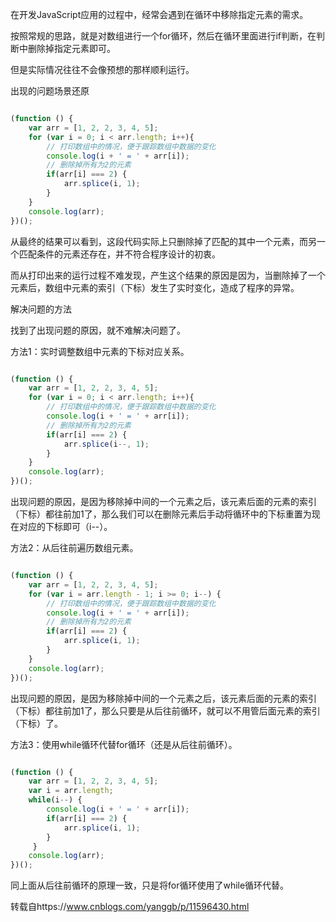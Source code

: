 在开发JavaScript应用的过程中，经常会遇到在循环中移除指定元素的需求。

按照常规的思路，就是对数组进行一个for循环，然后在循环里面进行if判断，在判断中删除掉指定元素即可。

但是实际情况往往不会像预想的那样顺利运行。

出现的问题场景还原

```js

(function () {
    var arr = [1, 2, 2, 3, 4, 5];
    for (var i = 0; i < arr.length; i++){
        // 打印数组中的情况，便于跟踪数组中数据的变化
        console.log(i + ' = ' + arr[i]);
        // 删除掉所有为2的元素
        if(arr[i] === 2) {
            arr.splice(i, 1);
        }
    }
    console.log(arr);
})();

```

从最终的结果可以看到，这段代码实际上只删除掉了匹配的其中一个元素，而另一个匹配条件的元素还存在，并不符合程序设计的初衷。

而从打印出来的运行过程不难发现，产生这个结果的原因是因为，当删除掉了一个元素后，数组中元素的索引（下标）发生了实时变化，造成了程序的异常。

解决问题的方法

找到了出现问题的原因，就不难解决问题了。

方法1：实时调整数组中元素的下标对应关系。

```js

(function () {
    var arr = [1, 2, 2, 3, 4, 5];
    for (var i = 0; i < arr.length; i++){
        // 打印数组中的情况，便于跟踪数组中数据的变化
        console.log(i + ' = ' + arr[i]);
        // 删除掉所有为2的元素
        if(arr[i] === 2) {
            arr.splice(i--, 1);
        }
    }
    console.log(arr);
})();

```

出现问题的原因，是因为移除掉中间的一个元素之后，该元素后面的元素的索引（下标）都往前加1了，那么我们可以在删除元素后手动将循环中的下标重置为现在对应的下标即可（i--）。

方法2：从后往前遍历数组元素。

```js

(function () {
    var arr = [1, 2, 2, 3, 4, 5];
    for (var i = arr.length - 1; i >= 0; i--) {
        // 打印数组中的情况，便于跟踪数组中数据的变化
        console.log(i + ' = ' + arr[i]);
        // 删除掉所有为2的元素
        if(arr[i] === 2) {
            arr.splice(i, 1);
        }
    }
    console.log(arr);
})();

```

出现问题的原因，是因为移除掉中间的一个元素之后，该元素后面的元素的索引（下标）都往前加1了，那么只要是从后往前循环，就可以不用管后面元素的索引（下标）了。

方法3：使用while循环代替for循环（还是从后往前循环）。

```js

(function () {
    var arr = [1, 2, 2, 3, 4, 5];
    var i = arr.length;
    while(i--) {
        console.log(i + ' = ' + arr[i]);
        if(arr[i] === 2) {
            arr.splice(i, 1);
        }
     }
    console.log(arr);
})();

```

同上面从后往前循环的原理一致，只是将for循环使用了while循环代替。

转载自https://www.cnblogs.com/yanggb/p/11596430.html
